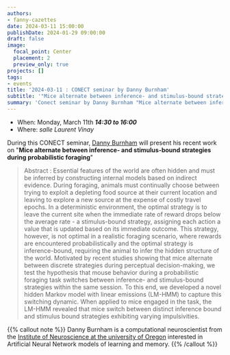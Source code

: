 ```yaml
---
authors:
- fanny-cazettes
date: 2024-03-11 15:00:00
publishDate: 2024-01-29 09:00:00
draft: false
image:
  focal_point: Center
  placement: 2
  preview_only: true
projects: []
tags:
- events
title: '2024-03-11 : CONECT seminar by Danny Burnham'
subtitle: '"Mice alternate between inference- and stimulus-bound strategies during probabilistic foraging".'
summary: 'Conect seminar by Danny Burnham "Mice alternate between inference- and stimulus-bound strategies during probabilistic foraging".'
---
```



* When: Monday, March 11th ***14:30 to 16:00*** 
* Where: _salle Laurent Vinay_

During this CONECT seminar, [Danny Burnham](https://ion.uoregon.edu/about/person-page/277) will present his recent work on "**Mice alternate between inference- and stimulus-bound strategies during probabilistic foraging**"

> Abstract : Essential features of the world are often hidden and must be inferred by constructing internal models based on indirect evidence. During foraging, animals must continually choose between trying to exploit a depleting food source at their current location and leaving to explore a new source at the expense of costly travel epochs. In a deterministic environment, the optimal strategy is to leave the current site when the immediate rate of reward drops below the average rate - a stimulus-bound strategy, assigning each action a value that is updated based on its immediate outcome. This strategy, however, is not optimal in a realistic foraging scenario, where rewards are encountered probabilistically and the optimal strategy is inference-bound, requiring the animal to infer the hidden structure of the world. Motivated by recent studies showing that mice alternate between discrete strategies during perceptual decision-making, we test the hypothesis that mouse behavior during a probabilistic foraging task switches between inference- and stimulus-bound strategies within the same session. To this end, we developed a novel hidden Markov model with linear emissions (LM-HMM) to capture this switching dynamic. When applied to mice engaged in the task, the LM-HMM revealed that mice switch between distinct inference bound and stimulus bound strategies exhibiting varying impulsivities.
 
 

{{% callout note %}}
Danny Burnham is a computational neuroscientist from the [Institute of Neuroscience at the university of Oregon](https://ion.uoregon.edu/about/person-page/277) interested in Artificial Neural Network models of learning and memory. {{% /callout %}}

